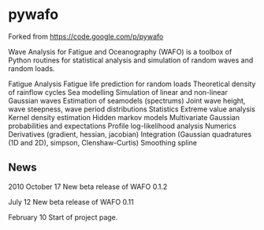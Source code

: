 pywafo
======

Forked from https://code.google.com/p/pywafo


Wave Analysis for Fatigue and Oceanography (WAFO) is a toolbox of Python routines for statistical analysis and simulation of random waves and random loads.

Fatigue Analysis
  Fatigue life prediction for random loads
  Theoretical density of rainflow cycles
  Sea modelling
  Simulation of linear and non-linear Gaussian waves
  Estimation of seamodels (spectrums)
  Joint wave height, wave steepness, wave period distributions
Statistics
  Extreme value analysis
  Kernel density estimation
  Hidden markov models
  Multivariate Gaussian probabilities and expectations
  Profile log-likelihood analysis
Numerics
  Derivatives (gradient, hessian, jacobian)
  Integration (Gaussian quadratures (1D and 2D), simpson, Clenshaw-Curtis)
  Smoothing spline

News
----
2010
October 17
New beta release of WAFO 0.1.2

July 12
New beta release of WAFO 0.11

February 10
Start of project page.
